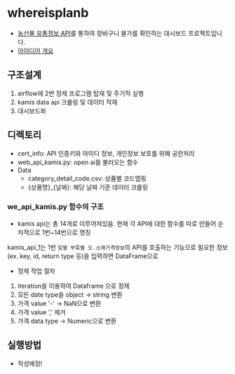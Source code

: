 # whereisplanb

- [농산물 유통정보 API](https://www.kamis.or.kr/customer/reference/openapi_list.do?action=detail&boardno=3)를 통하여 장바구니 물가를 확인하는 대시보드 프로젝트입니다.
- [아이디어 개요](https://blog.naver.com/bellepoque7/222944303592)


## 구조설계

1. airflow에 2번 정제 프로그램 탑재 및 주기적 실행
2. kamis data api 크롤링 및 데이터 적재
3. 대시보드화 

## 디렉토리
- cert_info: API 인증키와 아이디 정보, 개인정보 보호를 위해 공란처리
- web_api_kamis.py: open ai를 불러오는 함수
 - Data
   - category_detail_code.csv: 상품별 코드맵핑
   - {상품명}_{날짜}: 해당 날짜 기준 데이터 크롤링

### we_api_kamis.py 함수의 구조

- kamis api는 총 14개로 이루어져있음. 현재 각 API에 대한 함수를 따로 만들어 순차적으로 1번~14번으로 명칭

kamis_api_1는 1번 `일별 부류별 도.소매가격정보`의 API를 호출하는 기능으로 필요한 정보(ex. key, id, return type 등)을 입력하면 DataFrame으로 
- 정제 작업 절차
1. iteration을 이용하여 Dataframe 으로 정제
2. 모든 date type을 object -> string 변환
3. 가격 value '-'  ->  NaN으로 변환
4. 가격 value ',' 제거
5. 가격 data type -> Numeric으로 변환


## 실행방법

- 작성예정!